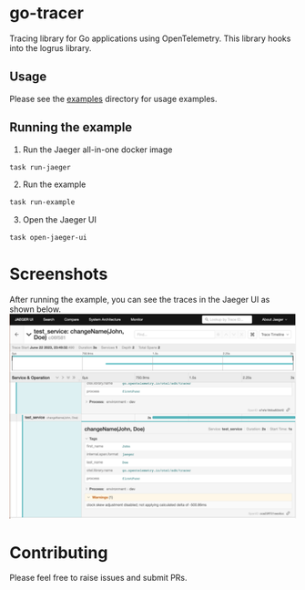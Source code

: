 # go-tracer
Tracing library for Go applications using OpenTelemetry. This library hooks into the logrus library.

## Usage
Please see the [examples](https://github.com/cksidharthan/go-jaeger/blob/main/example/example.go) directory for usage examples.

## Running the example
1. Run the Jaeger all-in-one docker image
```bash
task run-jaeger
```
2. Run the example
```bash
task run-example
```
3. Open the Jaeger UI
```bash
task open-jaeger-ui
```

# Screenshots
After running the example, you can see the traces in the Jaeger UI as shown below.
![Screenshot](./assets/jaeger-ui-example.png)


# Contributing
Please feel free to raise issues and submit PRs.
